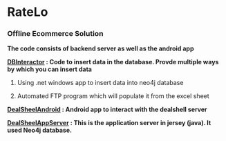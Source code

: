 # RateLo

### Offline Ecommerce Solution

**The code consists of backend server as well as the android app**

**[DBInteractor](/DBInteractor/) : Code to insert data in the database. Provde multiple ways by which you can insert data**

1) Using .net windows app to insert data into neo4j database

2) Automated FTP program which will populate it from the excel sheet

**[DealSheelAndroid](/DealSheelAndroid/) : Android app to interact with the dealshell server**

**[DealSheelAppServer](./DealSheelAppServer/) : This is the application server in jersey (java). It used Neo4j database.**
